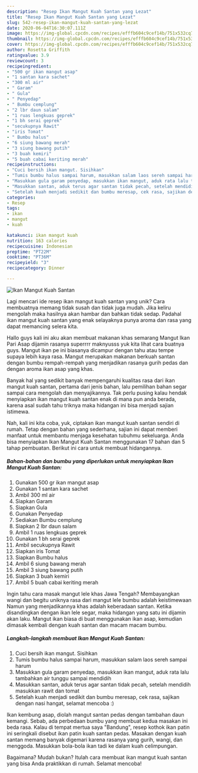 ```yaml
---
description: "Resep Ikan Mangut Kuah Santan yang Lezat"
title: "Resep Ikan Mangut Kuah Santan yang Lezat"
slug: 542-resep-ikan-mangut-kuah-santan-yang-lezat
date: 2020-06-04T16:30:07.111Z
image: https://img-global.cpcdn.com/recipes/efffb604c9cef14b/751x532cq70/ikan-mangut-kuah-santan-foto-resep-utama.jpg
thumbnail: https://img-global.cpcdn.com/recipes/efffb604c9cef14b/751x532cq70/ikan-mangut-kuah-santan-foto-resep-utama.jpg
cover: https://img-global.cpcdn.com/recipes/efffb604c9cef14b/751x532cq70/ikan-mangut-kuah-santan-foto-resep-utama.jpg
author: Rosetta Griffith
ratingvalue: 3.9
reviewcount: 3
recipeingredient:
- "500 gr ikan mangut asap"
- "1 santan kara sachet"
- "300 ml air"
- " Garam"
- " Gula"
- " Penyedap"
- " Bumbu cemplung"
- "2 lbr daun salam"
- "1 ruas lengkuas geprek"
- "1 bh serai geprek"
- "secukupnya Rawit"
- "iris Tomat"
- " Bumbu halus"
- "6 siung bawang merah"
- "3 siung bawang putih"
- "3 buah kemiri"
- "5 buah cabai keriting merah"
recipeinstructions:
- "Cuci bersih ikan mangut. Sisihkan"
- "Tumis bumbu halus sampai harum, masukkan salam laos sereh sampai harum"
- "Masukkan gula garam penyedap, masukkan ikan mangut, aduk rata lalu tambahkan air tunggu sampai mendidih"
- "Masukkan santan, aduk terus agar santan tidak pecah, setelah mendidih masukkan rawit dan tomat"
- "Setelah kuah menjadi sedikit dan bumbu meresap, cek rasa, sajikan dengan nasi hangat, selamat mencoba :)"
categories:
- Resep
tags:
- ikan
- mangut
- kuah

katakunci: ikan mangut kuah 
nutrition: 163 calories
recipecuisine: Indonesian
preptime: "PT22M"
cooktime: "PT36M"
recipeyield: "3"
recipecategory: Dinner

---
```



![Ikan Mangut Kuah Santan](https://img-global.cpcdn.com/recipes/efffb604c9cef14b/751x532cq70/ikan-mangut-kuah-santan-foto-resep-utama.jpg)

Lagi mencari ide resep ikan mangut kuah santan yang unik? Cara membuatnya memang tidak susah dan tidak juga mudah. Jika keliru mengolah maka hasilnya akan hambar dan bahkan tidak sedap. Padahal ikan mangut kuah santan yang enak selayaknya punya aroma dan rasa yang dapat memancing selera kita.

Hallo guys kali ini aku akan membuat makanan khas semarang Mangut Ikan Pari Asap dijamin rasanya superrrr maknyusss yuk kita lihat cara buatnya guys. Mangut ikan pe ini biasanya dicampur dengan tahu atau tempe supaya lebih kaya rasa. Mangut merupakan makanan berkuah santan dengan bumbu rempah-rempah yang menjadikan rasanya gurih pedas dan dengan aroma ikan asap yang khas.

Banyak hal yang sedikit banyak mempengaruhi kualitas rasa dari ikan mangut kuah santan, pertama dari jenis bahan, lalu pemilihan bahan segar sampai cara mengolah dan menyajikannya. Tak perlu pusing kalau hendak menyiapkan ikan mangut kuah santan enak di mana pun anda berada, karena asal sudah tahu triknya maka hidangan ini bisa menjadi sajian istimewa.


Nah, kali ini kita coba, yuk, ciptakan ikan mangut kuah santan sendiri di rumah. Tetap dengan bahan yang sederhana, sajian ini dapat memberi manfaat untuk membantu menjaga kesehatan tubuhmu sekeluarga. Anda bisa menyiapkan Ikan Mangut Kuah Santan menggunakan 17 bahan dan 5 tahap pembuatan. Berikut ini cara untuk membuat hidangannya.

<!--inarticleads1-->

##### Bahan-bahan dan bumbu yang diperlukan untuk menyiapkan Ikan Mangut Kuah Santan:

1. Gunakan 500 gr ikan mangut asap
1. Gunakan 1 santan kara sachet
1. Ambil 300 ml air
1. Siapkan  Garam
1. Siapkan  Gula
1. Gunakan  Penyedap
1. Sediakan  Bumbu cemplung
1. Siapkan 2 lbr daun salam
1. Ambil 1 ruas lengkuas geprek
1. Gunakan 1 bh serai geprek
1. Ambil secukupnya Rawit
1. Siapkan iris Tomat
1. Siapkan  Bumbu halus
1. Ambil 6 siung bawang merah
1. Ambil 3 siung bawang putih
1. Siapkan 3 buah kemiri
1. Ambil 5 buah cabai keriting merah


Ingin tahu cara masak mangut lele khas Jawa Tengah? Membayangkan wangi dan begitu uniknya rasa dari mangut lele bumbu adalah keistimewaan Namun yang menjadikannya khas adalah keberadaan santan. Ketika disandingkan dengan ikan lele segar, maka hidangan yang satu ini dijamin akan laku. Mangut ikan biasa di buat menggunakan ikan asap, kemudian dimasak kembali dengan kuah santan dan macam macam bumbu. 

<!--inarticleads2-->

##### Langkah-langkah membuat Ikan Mangut Kuah Santan:

1. Cuci bersih ikan mangut. Sisihkan
1. Tumis bumbu halus sampai harum, masukkan salam laos sereh sampai harum
1. Masukkan gula garam penyedap, masukkan ikan mangut, aduk rata lalu tambahkan air tunggu sampai mendidih
1. Masukkan santan, aduk terus agar santan tidak pecah, setelah mendidih masukkan rawit dan tomat
1. Setelah kuah menjadi sedikit dan bumbu meresap, cek rasa, sajikan dengan nasi hangat, selamat mencoba :)


Ikan kembung asap, diolah mangut santan pedas dengan tambahan daun kemangi. Sebab, ada perbedaan bumbu yang membuat kedua masakan ini beda rasa. Kalau di tempat mertua saya &#34;Bandung&#34;, resep kothok ikan patin ini seringkali disebut ikan patin kuah santan pedas. Masakan dengan kuah santan memang banyak digemari karena rasanya yang gurih, wangi, dan menggoda. Masukkan bola-bola ikan tadi ke dalam kuah celimpungan. 

Bagaimana? Mudah bukan? Itulah cara membuat ikan mangut kuah santan yang bisa Anda praktikkan di rumah. Selamat mencoba!
